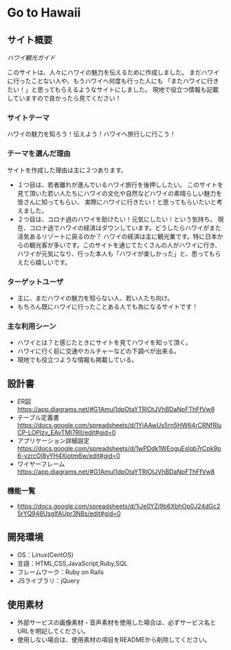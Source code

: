 # Go to Hawaii

## サイト概要
_ハワイ観光ガイド_

このサイトは、人々にハワイの魅力を伝えるために作成しました。
まだハワイに行ったことない人や、もうハワイへ何度も行った人にも
「またハワイに行きたい！」と思ってもらえるようなサイトにしました。
現地で役立つ情報も記載していますので良かったら見てください！

### サイトテーマ
ハワイの魅力を知ろう！伝えよう！ハワイへ旅行しに行こう！

### テーマを選んだ理由
サイトを作成した理由は主に２つあります。
- １つ目は、若者離れが進んでいるハワイ旅行を後押ししたい。
このサイトを見て頂いた若い人たちにハワイの文化や自然などハワイの素晴らしい魅力を皆さんに知ってもらい、
実際にハワイに行きたい！と思ってもらいたいと考えました。
- ２つ目は、コロナ過のハワイを助けたい！元気にしたい！という気持ち。
現在、コロナ過でハワイの経済はダウンしています。どうしたらハワイがまた活気あるリゾートに戻るのか？
ハワイの経済は主に観光業です。特に日本からの観光客が多いです。このサイトを通じてたくさんの人がハワイに行き、
ハワイが元気になり、行った本人も「ハワイが楽しかった」と、思ってもらえたら嬉しいです。

### ターゲットユーザ
- 主に、まだハワイの魅力を知らない人、若い人たち向け。
- もちろん既にハワイに行ったことある人でも為になるサイトです！

### 主な利用シーン
- ハワイとは？と感じたときにサイトを見てハワイを知って頂く。
- ハワイに行く前に交通やカルチャーなどの下調べが出来る。
- 現地でも役立つような情報も掲載している。

## 設計書
- ER図　https://app.diagrams.net/#G1Amul1dpOtaYTRlOtJVhBDaNpFThFfVw8
- テーブル定義書　https://docs.google.com/spreadsheets/d/1YjAAwUs5rn5HW64rCRNfRluCP-LOPlzv_EAvTMI7RII/edit#gid=0
- アプリケーション詳細設定　https://docs.google.com/spreadsheets/d/1wPDdk1WEoguEslqb7rCpk9p6-yzrcOI8yYH4Xiotm6w/edit#gid=0
- ワイヤーフレーム　https://app.diagrams.net/#G1Amul1dpOtaYTRlOtJVhBDaNpFThFfVw8

### 機能一覧
- https://docs.google.com/spreadsheets/d/1iJe0YZj9b6XbhOp0J24dGc25rYQ946UsglfAUpr3N8s/edit#gid=0

## 開発環境
- OS：Linux(CentOS)
- 言語：HTML,CSS,JavaScript,Ruby,SQL
- フレームワーク：Ruby on Rails
- JSライブラリ：jQuery

## 使用素材
- 外部サービスの画像素材・音声素材を使用した場合は、必ずサービス名とURLを明記してください。
- 使用しない場合は、使用素材の項目をREADMEから削除してください。